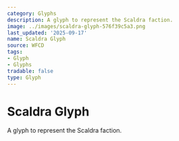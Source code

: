 ```yaml
---
category: Glyphs
description: A glyph to represent the Scaldra faction.
image: ../images/scaldra-glyph-576f39c5a3.png
last_updated: '2025-09-17'
name: Scaldra Glyph
source: WFCD
tags:
- Glyph
- Glyphs
tradable: false
type: Glyph
---
```


# Scaldra Glyph

A glyph to represent the Scaldra faction.

